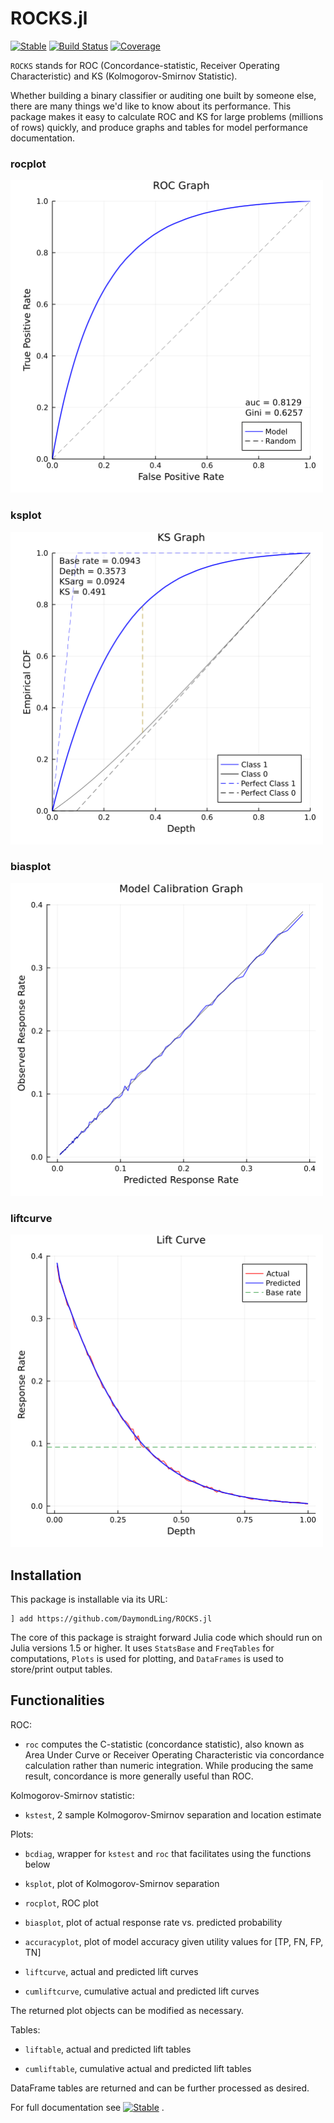 # ROCKS.jl

[![Stable](https://img.shields.io/badge/docs-stable-blue.svg)](https://DaymondLing.github.io/ROCKS.jl/dev)
[![Build Status](https://github.com/DaymondLing/ROCKS.jl/workflows/CI/badge.svg)](https://github.com/DaymondLing/ROCKS.jl/actions)
[![Coverage](https://codecov.io/gh/DaymondLing/ROCKS.jl/branch/master/graph/badge.svg)](https://codecov.io/gh/DaymondLing/ROCKS.jl)

`ROCKS` stands for ROC (Concordance-statistic, Receiver Operating Characteristic)
and KS (Kolmogorov-Smirnov Statistic).

Whether building a binary classifier or auditing one built by someone else,
there are many things we'd like to know about its performance.
This package makes it easy to calculate
ROC and KS for large problems (millions of rows) quickly,
and produce graphs and tables for model performance documentation.

### rocplot

<img src="docs/src/images/rocplot.png" width="500" />

### ksplot

<img src="docs/src/images/ksplot.png" width="500" />

### biasplot

<img src="docs/src/images/biasplot.png" width="500" />

### liftcurve

<img src="docs/src/images/liftcurve.png" width="500" />

## Installation

This package is installable via its URL:

```
] add https://github.com/DaymondLing/ROCKS.jl
```

The core of this package is straight forward Julia code which should run
on Julia versions 1.5 or higher. 
It uses `StatsBase` and `FreqTables` for computations,
`Plots` is used for plotting,
and `DataFrames` is used to store/print output tables.

## Functionalities

ROC:
- `roc` computes the C-statistic (concordance statistic), also known as
Area Under Curve or Receiver Operating Characteristic
via concordance calculation rather than numeric integration.
While producing the same result, concordance is more generally useful than ROC.

Kolmogorov-Smirnov statistic:
- `kstest`, 2 sample Kolmogorov-Smirnov separation and location estimate

Plots:

- `bcdiag`, wrapper for `kstest` and `roc` that facilitates using the functions below

- `ksplot`, plot of Kolmogorov-Smirnov separation
- `rocplot`, ROC plot
- `biasplot`, plot of actual response rate vs. predicted probability
- `accuracyplot`, plot of model accuracy given utility values for [TP, FN, FP, TN]
- `liftcurve`, actual and predicted lift curves
- `cumliftcurve`, cumulative actual and predicted lift curves

The returned plot objects can be modified as necessary.

Tables:

- `liftable`, actual and predicted lift tables

- `cumliftable`, cumulative actual and predicted lift tables

DataFrame tables are returned and can be further processed as desired.

For full documentation see
[![Stable](https://img.shields.io/badge/docs-stable-blue.svg)](https://DaymondLing.github.io/ROCKS.jl/dev)
.